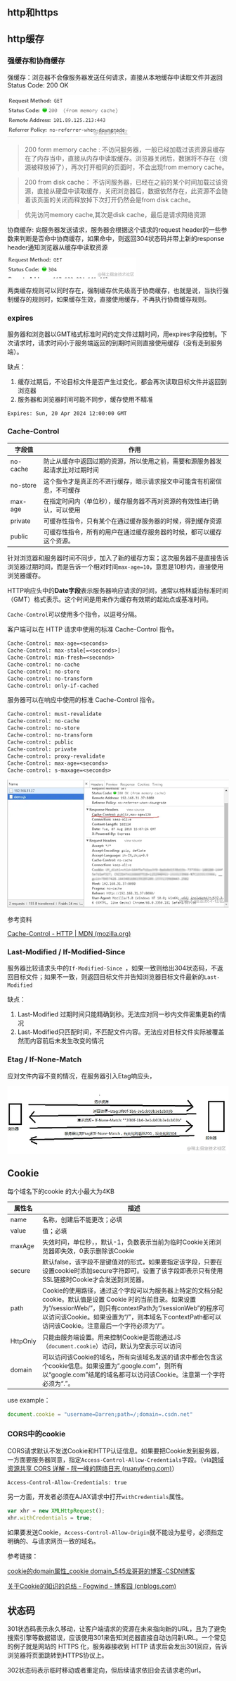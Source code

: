 ## http和https



## http缓存

### 强缓存和协商缓存

强缓存：浏览器不会像服务器发送任何请求，直接从本地缓存中读取文件并返回Status Code: 200 OK

![img](assets/http.assets/16a8bdbc4b9c8720~tplv-t2oaga2asx-watermark.awebp)

> 200 form memory cache : 不访问服务器，一般已经加载过该资源且缓存在了内存当中，直接从内存中读取缓存。浏览器关闭后，数据将不存在（资源被释放掉了），再次打开相同的页面时，不会出现from memory cache。

> 200 from disk cache： 不访问服务器，已经在之前的某个时间加载过该资源，直接从硬盘中读取缓存，关闭浏览器后，数据依然存在，此资源不会随着该页面的关闭而释放掉下次打开仍然会是from disk cache。

> 优先访问memory cache,其次是disk cache，最后是请求网络资源

协商缓存: 向服务器发送请求，服务器会根据这个请求的request header的一些参数来判断是否命中协商缓存，如果命中，则返回304状态码并带上新的response header通知浏览器从缓存中读取资源

![img](assets/http.assets/16a8bc3172e3a167~tplv-t2oaga2asx-watermark.awebp)

两类缓存规则可以同时存在，强制缓存优先级高于协商缓存，也就是说，当执行强制缓存的规则时，如果缓存生效，直接使用缓存，不再执行协商缓存规则。

### expires

服务器和浏览器以GMT格式标准时间约定文件过期时间，用expires字段控制。下次请求时，请求时间小于服务端返回的到期时间则直接使用缓存（没有走到服务端）。

缺点：

1. 缓存过期后，不论目标文件是否产生过变化，都会再次读取目标文件并返回到浏览器
2. 服务器和浏览器时间可能不同步，缓存使用不精准

```http
Expires: Sun, 20 Apr 2024 12:00:00 GMT
```

### Cache-Control

| 字段值   | 作用                                                         |
| -------- | ------------------------------------------------------------ |
| no-cache | 防止从缓存中返回过期的资源，所以使用之前，需要和源服务器发起请求比对过期时间 |
| no-store | 这个指令才是真正的不进行缓存，暗示请求报文中可能含有机密信息，不可缓存 |
| max-age  | 在指定时间内（单位秒），缓存服务器不再对资源的有效性进行确认，可以使用 |
| private  | 可缓存性指令，只有某个在通过缓存服务器的时候，得到缓存资源   |
| public   | 可缓存性指令，所有的用户在通过缓存服务器的时候，都可以缓存这个资源。 |

针对浏览器和服务器时间不同步，加入了新的缓存方案；这次服务器不是直接告诉浏览器过期时间，而是告诉一个相对时间`max-age=10`，意思是10秒内，直接使用浏览器缓存。

HTTP响应头中的**Date字段**表示服务器响应请求的时间，通常以格林威治标准时间（GMT）格式表示。这个时间是用来作为缓存有效期的起始点或基准时间。

`Cache-Control`可以使用多个指令，以逗号分隔。

客户端可以在 HTTP 请求中使用的标准 Cache-Control 指令。

```http
Cache-Control: max-age=<seconds>
Cache-Control: max-stale[=<seconds>]
Cache-Control: min-fresh=<seconds>
Cache-control: no-cache
Cache-control: no-store
Cache-control: no-transform
Cache-control: only-if-cached
```

服务器可以在响应中使用的标准 Cache-Control 指令。

```http
Cache-control: must-revalidate
Cache-control: no-cache
Cache-control: no-store
Cache-control: no-transform
Cache-control: public
Cache-control: private
Cache-control: proxy-revalidate
Cache-Control: max-age=<seconds>
Cache-control: s-maxage=<seconds>
```

![cache-control](assets/http.assets/16531214de157f88~tplv-t2oaga2asx-watermark.awebp)

参考资料

[Cache-Control - HTTP | MDN (mozilla.org)](https://developer.mozilla.org/zh-CN/docs/Web/HTTP/Headers/Cache-Control)

### Last-Modified / If-Modified-Since

服务器比较请求头中的`If-Modified-Since `，如果一致则给出304状态码，不返回目标文件；如果不一致，则返回目标文件并告知浏览器目标文件最新的`Last-Modified`

缺点：

1. Last-Modified 过期时间只能精确到秒。无法应对同一秒内文件密集更新的情况
2. Last-Modified只匹配时间，不匹配文件内容。无法应对目标文件实际被覆盖然而内容前后未发生改变的情况

### Etag / If-None-Match

应对文件内容不变的情况，在服务器引入Etag响应头，

![img](assets/http.assets/16a8c60fb0ef49f0~tplv-t2oaga2asx-watermark.awebp)

## Cookie

每个域名下的cookie 的大小最大为4KB

| 属性名   | 描述                                                         |
| -------- | ------------------------------------------------------------ |
| name     | 名称，创建后不能更改；必填                                   |
| value    | 值；必填                                                     |
| maxAge   | 失效时间，单位秒，，默认-1，负数表示当前为临时Cookie关闭浏览器即失效，0表示删除该Cookie |
| secure   | 默认false，该字段不是键值对的形式，如果要指定该字段，只要在设置cookie时添加secure字符即可。设置了该字段即表示只有使用SSL链接时Cookie才会发送到浏览器。 |
| path     | Cookie的使用路径，通过这个字段可以为服务器上特定的文档分配cookie。默认值是设置 Cookie 时的当前目录。如果设置为“/sessionWeb/”，则只有contextPath为“/sessionWeb”的程序可以访问该Cookie。如果设置为“/”，则本域名下contextPath都可以访问该Cookie。注意最后一个字符必须为“/”。 |
| HttpOnly | 只能由服务端设置。用来控制Cookie是否能通过JS（`document.cookie`）访问，默认为空表示可以访问 |
| domain   | 可以访问该Cookie的域名，所有向该域名发送的请求中都会包含这个cookie信息。如果设置为“.google.com”，则所有以“google.com”结尾的域名都可以访问该Cookie。注意第一个字符必须为“.”。 |

use example：

```js
document.cookie = "username=Darren;path=/;domain=.csdn.net"
```

### CORS中的cookie

CORS请求默认不发送Cookie和HTTP认证信息。如果要把Cookie发到服务器，一方面要服务器同意，指定`Access-Control-Allow-Credentials`字段。（via[跨域资源共享 CORS 详解 - 阮一峰的网络日志 (ruanyifeng.com)](http://www.ruanyifeng.com/blog/2016/04/cors.html)）

```http
Access-Control-Allow-Credentials: true
```

另一方面，开发者必须在AJAX请求中打开`withCredentials`属性。

```js
var xhr = new XMLHttpRequest();
xhr.withCredentials = true;
```

如果要发送Cookie，`Access-Control-Allow-Origin`就不能设为星号，必须指定明确的、与请求网页一致的域名。

参考链接：

[cookie的domain属性_cookie domain_545龙哥哥的博客-CSDN博客](https://blog.csdn.net/longgege001/article/details/81274088)

[关于Cookie的知识的总结 - Fogwind - 博客园 (cnblogs.com)](https://www.cnblogs.com/fogwind/p/6890159.html)

## 状态码

301状态码表示永久移动，让客户端请求的资源在未来指向新的URL，且为了避免搜索引擎等数据错误，应该使用301来告知浏览器直接自动访问新URL。一个常见的例子就是网站的 HTTPS 化，服务器接收到 HTTP 请求后会发出301回应，告诉浏览器将页面跳转到HTTPS协议上。

302状态码表示临时移动或者重定向，但后续请求依旧会去请求老的url。

